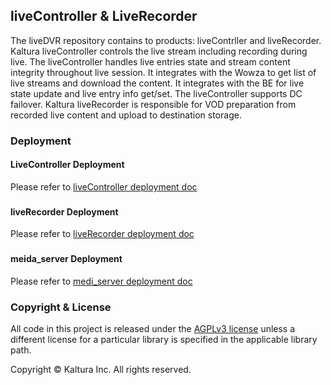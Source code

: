 ## liveController & LiveRecorder
The liveDVR repository contains to products: liveContrller and liveRecorder.
Kaltura liveController controls the live stream including recording during live.
The liveController handles live entries state and stream content integrity throughout live session. It integrates with the Wowza to get list of live streams and download the content.
It integrates with the BE for live state update and live entry info get/set.
The liveController supports DC failover.
Kaltura liveRecorder is responsible for VOD preparation from recorded live content and upload to destination storage.

### Deployment
#### LiveController Deployment
Please refer to [liveController deployment doc](liveController_deployment.md)

###
#### liveRecorder Deployment
Please refer to [liveRecorder deployment doc](liveRecorder/liveRecorder_deployment.md)

###
#### meida_server Deployment
Please refer to [medi_server deployment doc](https://github.com/kaltura/media-server/media-server_deployment)

### Copyright & License

All code in this project is released under the [AGPLv3 license](http://www.gnu.org/licenses/agpl-3.0.html) unless a different license for a particular library is specified in the applicable library path.

Copyright © Kaltura Inc. All rights reserved.